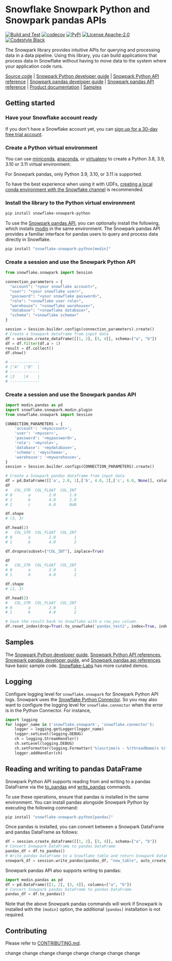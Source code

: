 # Snowflake Snowpark Python and Snowpark pandas APIs

[![Build and Test](https://github.com/snowflakedb/snowpark-python/actions/workflows/precommit.yml/badge.svg)](https://github.com/snowflakedb/snowpark-python/actions/workflows/precommit.yml)
[![codecov](https://codecov.io/gh/snowflakedb/snowpark-python/branch/main/graph/badge.svg)](https://codecov.io/gh/snowflakedb/snowpark-python)
[![PyPi](https://img.shields.io/pypi/v/snowflake-snowpark-python.svg)](https://pypi.org/project/snowflake-snowpark-python/)
[![License Apache-2.0](https://img.shields.io/:license-Apache%202-brightgreen.svg)](http://www.apache.org/licenses/LICENSE-2.0.txt)
[![Codestyle Black](https://img.shields.io/badge/code%20style-black-000000.svg)](https://github.com/psf/black)

The Snowpark library provides intuitive APIs for querying and processing data in a data pipeline.
Using this library, you can build applications that process data in Snowflake without having to move data to the system where your application code runs.

[Source code][source code] | [Snowpark Python developer guide][Snowpark Python developer guide] | [Snowpark Python API reference][Snowpark Python api references] | [Snowpark pandas developer guide][Snowpark pandas developer guide] | [Snowpark pandas API reference][Snowpark pandas api references] | [Product documentation][snowpark] | [Samples][samples]

## Getting started

### Have your Snowflake account ready
If you don't have a Snowflake account yet, you can [sign up for a 30-day free trial account][sign up trial].

### Create a Python virtual environment
You can use [miniconda][miniconda], [anaconda][anaconda], or [virtualenv][virtualenv]
to create a Python 3.8, 3.9, 3.10 or 3.11 virtual environment.

For Snowpark pandas, only Python 3.9, 3.10, or 3.11 is supported.

To have the best experience when using it with UDFs, [creating a local conda environment with the Snowflake channel][use snowflake channel] is recommended.

### Install the library to the Python virtual environment
```bash
pip install snowflake-snowpark-python
```
To use the [Snowpark pandas API][Snowpark pandas developer guide], you can optionally install the following, which installs [modin][modin] in the same environment. The Snowpark pandas API provides a familiar interface for pandas users to query and process data directly in Snowflake.
```bash
pip install "snowflake-snowpark-python[modin]"
```

### Create a session and use the Snowpark Python API
```python
from snowflake.snowpark import Session

connection_parameters = {
  "account": "<your snowflake account>",
  "user": "<your snowflake user>",
  "password": "<your snowflake password>",
  "role": "<snowflake user role>",
  "warehouse": "<snowflake warehouse>",
  "database": "<snowflake database>",
  "schema": "<snowflake schema>"
}

session = Session.builder.configs(connection_parameters).create()
# Create a Snowpark dataframe from input data
df = session.create_dataframe([[1, 2], [3, 4]], schema=["a", "b"]) 
df = df.filter(df.a > 1)
result = df.collect()
df.show()

# -------------
# |"A"  |"B"  |
# -------------
# |3    |4    |
# -------------
```

### Create a session and use the Snowpark pandas API
```python
import modin.pandas as pd
import snowflake.snowpark.modin.plugin
from snowflake.snowpark import Session

CONNECTION_PARAMETERS = {
    'account': '<myaccount>',
    'user': '<myuser>',
    'password': '<mypassword>',
    'role': '<myrole>',
    'database': '<mydatabase>',
    'schema': '<myschema>',
    'warehouse': '<mywarehouse>',
}
session = Session.builder.configs(CONNECTION_PARAMETERS).create()

# Create a Snowpark pandas dataframe from input data
df = pd.DataFrame([['a', 2.0, 1],['b', 4.0, 2],['c', 6.0, None]], columns=["COL_STR", "COL_FLOAT", "COL_INT"])
df
#   COL_STR  COL_FLOAT  COL_INT
# 0       a        2.0      1.0
# 1       b        4.0      2.0
# 2       c        6.0      NaN

df.shape
# (3, 3)

df.head(2)
#   COL_STR  COL_FLOAT  COL_INT
# 0       a        2.0        1
# 1       b        4.0        2

df.dropna(subset=["COL_INT"], inplace=True)

df
#   COL_STR  COL_FLOAT  COL_INT
# 0       a        2.0        1
# 1       b        4.0        2

df.shape
# (2, 3)

df.head(2)
#   COL_STR  COL_FLOAT  COL_INT
# 0       a        2.0        1
# 1       b        4.0        2

# Save the result back to Snowflake with a row_pos column.
df.reset_index(drop=True).to_snowflake('pandas_test2', index=True, index_label=['row_pos'])
```

## Samples
The [Snowpark Python developer guide][Snowpark Python developer guide], [Snowpark Python API references][Snowpark Python api references], [Snowpark pandas developer guide][Snowpark pandas developer guide], and [Snowpark pandas api references][Snowpark pandas api references] have basic sample code.
[Snowflake-Labs][snowflake lab sample code] has more curated demos.

## Logging
Configure logging level for `snowflake.snowpark` for Snowpark Python API logs.
Snowpark uses the [Snowflake Python Connector][python connector].
So you may also want to configure the logging level for `snowflake.connector` when the error is in the Python Connector.
For instance,
```python
import logging
for logger_name in ('snowflake.snowpark', 'snowflake.connector'):
    logger = logging.getLogger(logger_name)
    logger.setLevel(logging.DEBUG)
    ch = logging.StreamHandler()
    ch.setLevel(logging.DEBUG)
    ch.setFormatter(logging.Formatter('%(asctime)s - %(threadName)s %(filename)s:%(lineno)d - %(funcName)s() - %(levelname)s - %(message)s'))
    logger.addHandler(ch)
```

## Reading and writing to pandas DataFrame

Snowpark Python API supports reading from and writing to a pandas DataFrame via the [to_pandas][to_pandas] and [write_pandas][write_pandas] commands. 

To use these operations, ensure that pandas is installed in the same environment. You can install pandas alongside Snowpark Python by executing the following command:
```bash
pip install "snowflake-snowpark-python[pandas]"
```
Once pandas is installed, you can convert between a Snowpark DataFrame and pandas DataFrame as follows: 
```python
df = session.create_dataframe([[1, 2], [3, 4]], schema=["a", "b"])
# Convert Snowpark DataFrame to pandas DataFrame
pandas_df = df.to_pandas() 
# Write pandas DataFrame to a Snowflake table and return Snowpark DataFrame
snowpark_df = session.write_pandas(pandas_df, "new_table", auto_create_table=True)
```

Snowpark pandas API also supports writing to pandas: 
```python
import modin.pandas as pd
df = pd.DataFrame([[1, 2], [3, 4]], columns=["a", "b"])
# Convert Snowpark pandas DataFrame to pandas DataFrame
pandas_df = df.to_pandas() 
```

Note that the above Snowpark pandas commands will work if Snowpark is installed with the `[modin]` option, the additional `[pandas]` installation is not required.

## Contributing
Please refer to [CONTRIBUTING.md][contributing].

[add other sample code repo links]: # (Developer advocacy is open-sourcing a repo that has excellent sample code. The link will be added here.)

[Snowpark Python developer guide]: https://docs.snowflake.com/en/developer-guide/snowpark/python/index.html
[Snowpark Python api references]: https://docs.snowflake.com/en/developer-guide/snowpark/reference/python/index.html
[Snowpark pandas developer guide]: https://docs.snowflake.com/LIMITEDACCESS/snowpark-pandas
[Snowpark pandas api references]: https://docs.snowflake.com/en/LIMITEDACCESS/snowpark-pandas-api/reference/index.html
[snowpark]: https://www.snowflake.com/snowpark
[sign up trial]: https://signup.snowflake.com
[source code]: https://github.com/snowflakedb/snowpark-python
[miniconda]: https://docs.conda.io/en/latest/miniconda.html
[anaconda]: https://www.anaconda.com/
[virtualenv]: https://docs.python.org/3/tutorial/venv.html
[config pycharm interpreter]: https://www.jetbrains.com/help/pycharm/configuring-python-interpreter.html
[python connector]: https://pypi.org/project/snowflake-connector-python/
[use snowflake channel]: https://docs.snowflake.com/en/developer-guide/udf/python/udf-python-packages.html#local-development-and-testing
[snowflake lab sample code]: https://github.com/Snowflake-Labs/snowpark-python-demos
[samples]: https://github.com/snowflakedb/snowpark-python/blob/main/README.md#samples
[contributing]: https://github.com/snowflakedb/snowpark-python/blob/main/CONTRIBUTING.md
[to_pandas]: https://docs.snowflake.com/developer-guide/snowpark/reference/python/latest/snowpark/api/snowflake.snowpark.DataFrame.to_pandas
[write_pandas]: https://docs.snowflake.com/developer-guide/snowpark/reference/python/latest/snowpark/api/snowflake.snowpark.Session.write_pandas
[modin]: https://github.com/modin-project/modin
change
change
change
change
change
change
change
change
